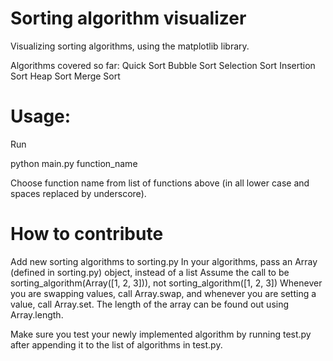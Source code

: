 # Sorting algorithm visualizer

Visualizing sorting algorithms, using the matplotlib library.

Algorithms covered so far:
Quick Sort
Bubble Sort
Selection Sort
Insertion Sort
Heap Sort
Merge Sort

# Usage:

Run

python main.py function_name

Choose function name from list of functions above (in all lower case and spaces replaced by underscore).

# How to contribute

Add new sorting algorithms to sorting.py
In your algorithms, pass an Array (defined in sorting.py) object, instead of a list
Assume the call to be sorting_algorithm(Array([1, 2, 3])), not sorting_algorithm([1, 2, 3])
Whenever you are swapping values, call Array.swap, and whenever you are setting a value, call Array.set.
The length of the array can be found out using Array.length.

Make sure you test your newly implemented algorithm by running test.py after appending it to the list of algorithms in test.py.

